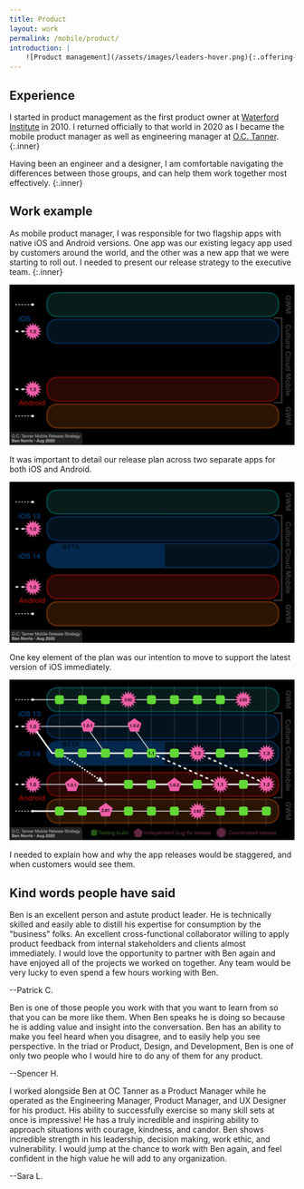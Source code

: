 ```yaml
---
title: Product
layout: work
permalink: /mobile/product/
introduction: |
    ![Product management](/assets/images/leaders-hover.png){:.offering-image}
---
```


## Experience

I started in product management as the first product owner at [Waterford Institute](https://waterford.org) in 2010. I returned officially to that world in 2020 as I became the mobile product manager as well as engineering manager at [O.C. Tanner](https://www.octanner.com).
{:.inner}

Having been an engineer and a designer, I am comfortable navigating the differences between those groups, and can help them work together most effectively.
{:.inner}


## Work example

As mobile product manager, I was responsible for two flagship apps with native iOS and Android versions. One app was our existing legacy app used by customers around the world, and the other was a new app that we were starting to roll out. I needed to present our release strategy to the executive team.
{:.inner}

<div class="entries-grid">
    <div class="entry">
        <img src="/assets/images/release-plan-01.png" class="entry-image" alt="Release plan">
        <p class="entry-excerpt">It was important to detail our release plan across two separate apps for both iOS and Android.</p>
    </div>
    <div class="entry">
        <img src="/assets/images/release-plan-02.png" class="entry-image" alt="Release plan">
        <p class="entry-excerpt">One key element of the plan was our intention to move to support the latest version of iOS immediately.</p>
    </div>
    <div class="entry">
        <img src="/assets/images/release-plan-03.png" class="entry-image" alt="Release plan">
        <p class="entry-excerpt">I needed to explain how and why the app releases would be staggered, and when customers would see them.</p>
    </div>
</div>


## Kind words people have said

<div class="entries-grid">
    <div class="entry">
        <p>Ben is an excellent person and astute product leader. He is technically skilled and easily able to distill his expertise for consumption by the "business" folks. An excellent cross-functional collaborator willing to apply product feedback from internal stakeholders and clients almost immediately. I would love the opportunity to partner with Ben again and have enjoyed all of the projects we worked on together. Any team would be very lucky to even spend a few hours working with Ben.</p>
        <p class="entry-meta">--Patrick C.</p>
    </div>        
    <div class="entry">
        <p>Ben is one of those people you work with that you want to learn from so that you can be more like them. When Ben speaks he is doing so because he is adding value and insight into the conversation. Ben has an ability to make you feel heard when you disagree, and to easily help you see perspective. In the triad or Product, Design, and Development, Ben is one of only two people who I would hire to do any of them for any product.</p>
        <p class="entry-meta">--Spencer H.</p>
    </div>
    <div class="entry">
        <p>I worked alongside Ben at OC Tanner as a Product Manager while he operated as the Engineering Manager, Product Manager, and UX Designer for his product. His ability to successfully exercise so many skill sets at once is impressive! He has a truly incredible and inspiring ability to approach situations with courage, kindness, and candor. Ben shows incredible strength in his leadership, decision making, work ethic, and vulnerability. I would jump at the chance to work with Ben again, and feel confident in the high value he will add to any organization.</p>
        <p class="entry-meta">--Sara L.</p>
    </div>
</div>
